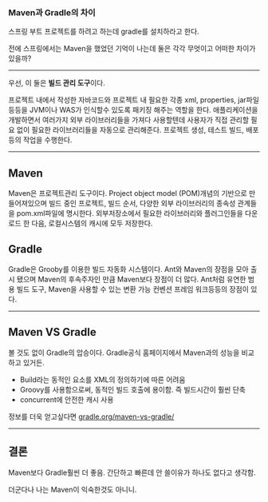 ### Maven과 Gradle의 차이

스프링 부트 프로젝트를 하려고 하는데 gradle를 설치하라고 한다.

전에 스프링에서는 Maven을 했었던 기억이 나는데 둘은 각각 무엇이고 어떠한 차이가 있을까?

---

우선, 이 둘은 **빌드 관리 도구**이다.

프로젝트 내에서 작성한 자바코드와 프로젝트 내 필요한 각종 xml, properties, jar파일 등등을 JVM이나 WAS가 인식할수 있도록 패키징 해주는 역할을 한다. 애플리케이션을 개발하면서 여러가지 외부 라이브러리들을 가져다 사용할텐데 사용자가 직접 관리할 필요 없이 필요한 라이브러리들을 자동으로 관리해준다. 프로젝트 생성, 테스트 빌드, 배포등의 작업을 수행한다.

---

## **Maven**



Maven은 프로젝트관리 도구이다. Project object model (POM)개념의 기반으로 만들어져있으며 빌드 중인 프로젝트, 빌드 순서, 다양한 외부 라이브러리의 종속성 관계들을 pom.xml파일에 명시한다. 외부저장소에서 필요한 라이브러리와 플러그인들을 다운로드 한 다음, 로컬시스템의 캐시에 모두 저장한다.

## **Gradle**


Gradle은 Grooby를 이용한 빌드 자동화 시스템이다. Ant와 Maven의 장점을 모아 출시 됐으며 Maven의 후속주자인 만큼 Maven보다 장점이 더 많다. Ant처럼 유연한 범용 빌드 도구, Maven을 사용할 수 있는 변환 가능 컨벤션 프레임 워크등등의 장점이 있다.

---

## **Maven VS Gradle**

볼 것도 없이 Gradle의 압승이다. Gradle공식 홈페이지에서 Maven과의 성능을 비교하고 있거든.

-   Build라는 동적인 요소를 XML의 정의하기에 따른 어려움
-   Groovy를 사용함으로써, 동적인 빌드 호출에 용이함. 즉 빌드시간이 훨씬 단축
-   concurrent에 안전한 캐시 사용

정보를 더욱 얻고싶다면 [gradle.org/maven-vs-gradle/](https://gradle.org/maven-vs-gradle/)

---

## **결론**

Maven보다 Gradle훨씬 더 좋음. 간단하고 빠른데 안 쓸이유가 하나도 없다고 생각함.

더군다나 나는 Maven이 익숙한것도 아니니.

